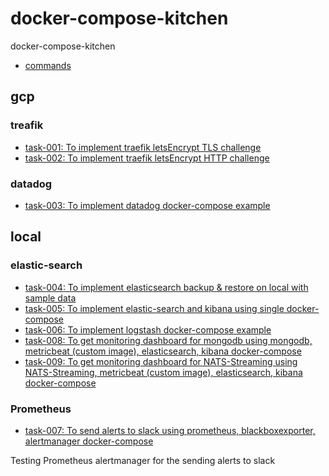 # docker-compose-kitchen
docker-compose-kitchen


- [commands]()

## gcp

### treafik
- [task-001: To implement traefik letsEncrypt TLS challenge](gcp/task-001-traefik-letsEncrypt-tls-challenge)
- [task-002: To implement traefik letsEncrypt HTTP challenge](gcp/task-002-traefik-letsEncrypt-http-challenge)

### datadog
- [task-003: To implement datadog docker-compose example](gcp/task-002-datadog)

## local

### elastic-search
- [task-004: To implement elasticsearch backup & restore on local with sample data](local/task-004-elastic-search-backup-restore-local-with-sample-data)
- [task-005: To implement elastic-search and kibana using single docker-compose](local/task-005-elastic-search-kibana)
- [task-006: To implement logstash docker-compose example](local/task-006-logstash)
- [task-008: To get monitoring dashboard for mongodb using mongodb, metricbeat (custom image), elasticsearch, kibana docker-compose](local/task-008-mongodb-metricbeat-elasticsearch-kibana)
- [task-009: To get monitoring dashboard for NATS-Streaming using NATS-Streaming, metricbeat (custom image), elasticsearch, kibana docker-compose](local/task-009-natsStreaming-metricbeat-elasticsearch-kibana)


### Prometheus
- [task-007: To send alerts to slack using prometheus, blackboxexporter, alertmanager docker-compose](local/task-007-prometheus-blackboxexporter-alertmanager)

Testing Prometheus alertmanager for the sending alerts to slack